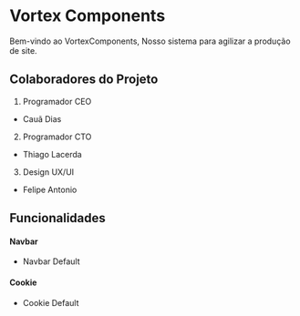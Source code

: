 # Vortex Components

Bem-vindo ao VortexComponents, Nosso sistema para agilizar a produção de site.

## Colaboradores do Projeto

1. Programador CEO
- Cauã Dias

2. Programador CTO
- Thiago Lacerda

3. Design UX/UI
- Felipe Antonio

## Funcionalidades

#### Navbar
- Navbar Default

#### Cookie
- Cookie Default

